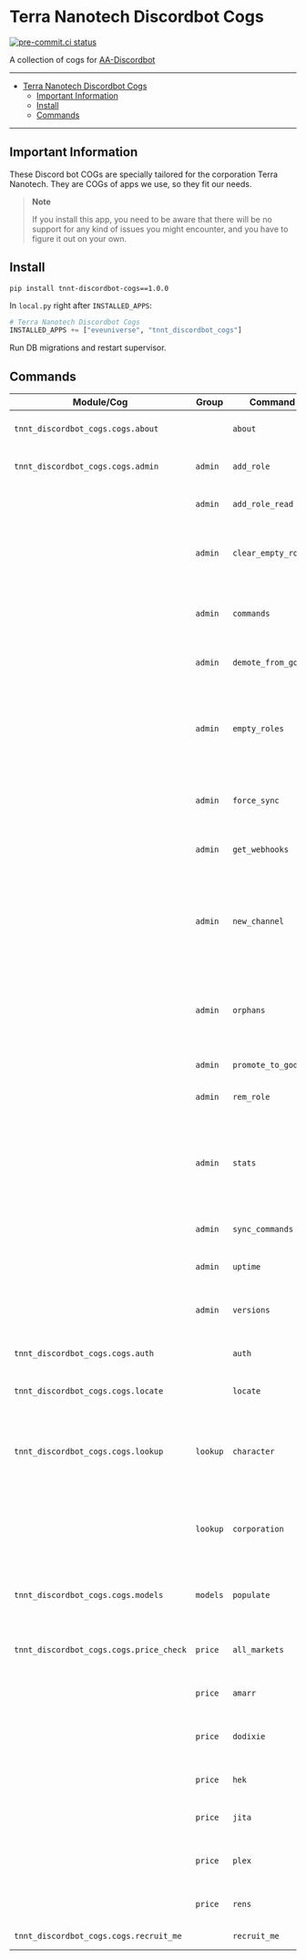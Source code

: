 # Terra Nanotech Discordbot Cogs<a name="terra-nanotech-discordbot-cogs"></a>

[![pre-commit.ci status](https://results.pre-commit.ci/badge/github/terra-nanotech/tn-nt-discordbot-cogs/master.svg)](https://results.pre-commit.ci/latest/github/terra-nanotech/tn-nt-discordbot-cogs/master)

A collection of cogs for
[AA-Discordbot](https://github.com/pvyParts/allianceauth-discordbot)

______________________________________________________________________

<!-- mdformat-toc start --slug=github --maxlevel=6 --minlevel=1 -->

- [Terra Nanotech Discordbot Cogs](#terra-nanotech-discordbot-cogs)
  - [Important Information](#important-information)
  - [Install](#install)
  - [Commands](#commands)

<!-- mdformat-toc end -->

______________________________________________________________________

## Important Information<a name="important-information"></a>

These Discord bot COGs are specially tailored for the corporation Terra Nanotech.
They are COGs of apps we use, so they fit our needs.

> **Note**
>
> If you install this app, you need to be aware that there will be
> no support for any kind of issues you might encounter, and you have to figure it out
> on your own.

## Install<a name="install"></a>

```shell
pip install tnnt-discordbot-cogs==1.0.0
```

In `local.py` right after `INSTALLED_APPS`:

```python
# Terra Nanotech Discordbot Cogs
INSTALLED_APPS += ["eveuniverse", "tnnt_discordbot_cogs"]
```

Run DB migrations and restart supervisor.

## Commands<a name="commands"></a>

| Module/Cog                              | Group    | Command             | Description                                                                                                |
| --------------------------------------- | -------- | ------------------- | ---------------------------------------------------------------------------------------------------------- |
| `tnnt_discordbot_cogs.cogs.about`       |          | `about`             | Shows information about the bot                                                                            |
| `tnnt_discordbot_cogs.cogs.admin`       | `admin`  | `add_role`          | Add a role as read/write to a channel                                                                      |
|                                         | `admin`  | `add_role_read`     | Add a role as read only to a channel                                                                       |
|                                         | `admin`  | `clear_empty_roles` | Deletes all roles in the server that have no members                                                       |
|                                         | `admin`  | `commands`          | Returns a list of all slash commands available to the bot                                                  |
|                                         | `admin`  | `demote_from_god`   | Remove admin from a role                                                                                   |
|                                         | `admin`  | `empty_roles`       | Returns a list of all roles in the server, including those with no members and those without an auth group |
|                                         | `admin`  | `force_sync`        | Queue update tasks for a character and all their alts                                                      |
|                                         | `admin`  | `get_webhooks`      | Returns a list of all webhooks in the channel                                                              |
|                                         | `admin`  | `new_channel`       | Create a new channel in the specified category and set permissions for the first role                      |
|                                         | `admin`  | `orphans`           | Returns a list of all users in the server that do not have a corresponding DiscordUser in Auth             |
|                                         | `admin`  | `promote_to_god`    | Set a role as admin                                                                                        |
|                                         | `admin`  | `rem_role`          | Remove a role from a channel                                                                               |
|                                         | `admin`  | `stats`             | Returns the bot's task statistics, including uptime, task stats, rate limits, and pending tasks            |
|                                         | `admin`  | `sync_commands`     | Sync the bot's commands with Discord                                                                       |
|                                         | `admin`  | `uptime`            | Returns the uptime of the bot                                                                              |
|                                         | `admin`  | `versions`          | Returns a list of all AA apps and their versions                                                           |
| `tnnt_discordbot_cogs.cogs.auth`        |          | `auth`              | Returns a link to the TN-NT Auth System                                                                    |
| `tnnt_discordbot_cogs.cogs.locate`      |          | `locate`            | Locate a character and all its alts                                                                        |
| `tnnt_discordbot_cogs.cogs.lookup`      | `lookup` | `character`         | Looks up a character in the Auth system and returns information about them                                 |
|                                         | `lookup` | `corporation`       | Looks up a corporation and returns information about its members                                           |
| `tnnt_discordbot_cogs.cogs.models`      | `models` | `populate`          | Populate Django Models for all channels in the server                                                      |
| `tnnt_discordbot_cogs.cogs.price_check` | `price`  | `all_markets`       | Check an item price on all major market hubs                                                               |
|                                         | `price`  | `amarr`             | Check an item price on Amarr market                                                                        |
|                                         | `price`  | `dodixie`           | Check an item price on Dodixie market                                                                      |
|                                         | `price`  | `hek`               | Check an item price on Hek market                                                                          |
|                                         | `price`  | `jita`              | Check an item price on Jita market                                                                         |
|                                         | `price`  | `plex`              | Check the PLEX price on the global PLEX market                                                             |
|                                         | `price`  | `rens`              | Check an item price on Rens market                                                                         |
| `tnnt_discordbot_cogs.cogs.recruit_me`  |          | `recruit_me`        | Get hold of a recruiter                                                                                    |
